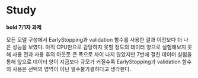 # Study
**bold 7/1자 과제**

모든 모델 구성에서 EarlyStopping과 validation 함수를 사용한 결과 이전보다 더 나은 성능을 보였다.
아직 CPU만으로 감당하지 못할 정도의 데이터 양으로 실험해보지 못해 
사용 전과 사용 후의 아웃풋 큰 폭으로 차이 나지 않았지만 7번에 걸친 데이터 실험을 통해 
앞으로 데이터 양이 지금보다 규모가 커질수록 EarlyStopping과 validation 함수의 사용은
선택의 영역이 아닌 필수불가결하다고 생각한다.
